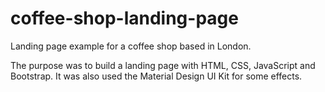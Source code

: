 # coffee-shop-landing-page
Landing page example for a coffee shop based in London.

The purpose was to build a landing page with HTML, CSS, JavaScript and Bootstrap.
It was also used the Material Design UI Kit for some effects.
